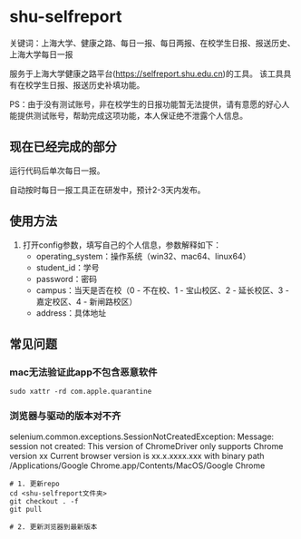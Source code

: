 # shu-selfreport
关键词：上海大学、健康之路、每日一报、每日两报、在校学生日报、报送历史、上海大学每日一报

服务于上海大学健康之路平台(https://selfreport.shu.edu.cn)的工具。
该工具具有在校学生日报、报送历史补填功能。

PS：由于没有测试账号，非在校学生的日报功能暂无法提供，请有意愿的好心人能提供测试账号，帮助完成这项功能，本人保证绝不泄露个人信息。

## 现在已经完成的部分
运行代码后单次每日一报。

自动按时每日一报工具正在研发中，预计2-3天内发布。

## 使用方法
1. 打开config参数，填写自己的个人信息，参数解释如下：
    * operating_system：操作系统（win32、mac64、linux64）
    * student_id：学号
    * password：密码
    * campus：当天是否在校（0 - 不在校、1 - 宝山校区、2 - 延长校区、3 - 嘉定校区、4 - 新闸路校区）
    * address：具体地址
    
    
## 常见问题
### mac无法验证此app不包含恶意软件
```
sudo xattr -rd com.apple.quarantine 
```

### 浏览器与驱动的版本对不齐
selenium.common.exceptions.SessionNotCreatedException: Message: session not created: This version of ChromeDriver only supports Chrome version xx
Current browser version is xx.x.xxxx.xxx with binary path /Applications/Google Chrome.app/Contents/MacOS/Google Chrome

```
# 1. 更新repo
cd <shu-selfreport文件夹>
git checkout . -f
git pull

# 2. 更新浏览器到最新版本
```
